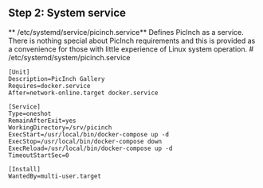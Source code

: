 ## Step 2: System service
** /etc/systemd/service/picinch.service** Defines PicInch as a service. There is nothing special about PicInch requirements and this is provided as a convenience for those with little experience of Linux system operation.
	# /etc/systemd/system/picinch.service
	
	[Unit]
	Description=PicInch Gallery
	Requires=docker.service
	After=network-online.target docker.service
	
	[Service]
	Type=oneshot
	RemainAfterExit=yes
	WorkingDirectory=/srv/picinch
	ExecStart=/usr/local/bin/docker-compose up -d
	ExecStop=/usr/local/bin/docker-compose down
	ExecReload=/usr/local/bin/docker-compose up -d
	TimeoutStartSec=0
	
	[Install]
	WantedBy=multi-user.target